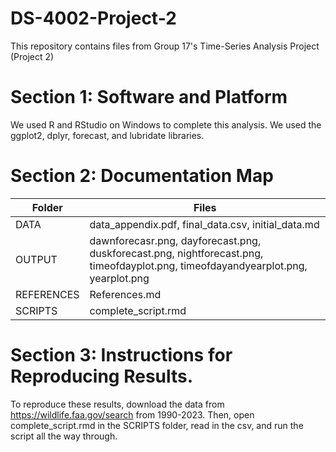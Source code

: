 # DS-4002-Project-2
This repository contains files from Group 17's Time-Series Analysis Project (Project 2)

# Section 1: Software and Platform
We used R and RStudio on Windows to complete this analysis. We used the ggplot2, dplyr, forecast, and lubridate libraries.

# Section 2: Documentation Map
| Folder              |  Files         |
| ------             | ------         |
| DATA              |   data_appendix.pdf, final_data.csv, initial_data.md    |
| OUTPUT              | dawnforecasr.png, dayforecast.png, duskforecast.png, nightforecast.png, timeofdayplot.png, timeofdayandyearplot.png, yearplot.png          |
| REFERENCES          | References.md |
| SCRIPTS              | complete_script.rmd          |

# Section 3: Instructions for Reproducing Results. 
To reproduce these results, download the data from https://wildlife.faa.gov/search from 1990-2023. Then, open complete_script.rmd in the SCRIPTS folder, read in the csv, and run the script all the way through.
